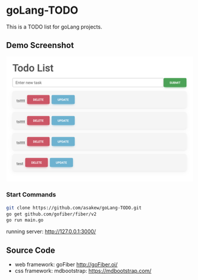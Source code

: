 # goLang-TODO
This is a TODO list for goLang projects.

## Demo Screenshot
![github](/public/img/screenshot.png)

### Start Commands
```bash
git clone https://github.com/asakew/goLang-TODO.git
go get github.com/gofiber/fiber/v2
go run main.go
```
running server:  http://127.0.0.1:3000/

## Source Code
- web framework: goFiber http://goFiber.oi/
- css framework: mdbootstrap: https://mdbootstrap.com/
